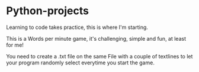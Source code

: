 # Python-projects
Learning to code takes practice, this is where I'm starting.

This is a Words per minute game, it's challenging, simple and fun, at least for me!

You need to create a .txt file on the same File with a couple of textlines to let your program randomly select everytime you start the game.
